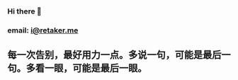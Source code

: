 ### Hi there 👋
### email: i@retaker.me

## 每一次告别，最好用力一点。多说一句，可能是最后一句。多看一眼，可能是最后一眼。

<!--
**retaker/retaker** is a ✨ _special_ ✨ repository because its `README.md` (this file) appears on your GitHub profile.

Here are some ideas to get you started:

- 🔭 I’m currently working on ...
- 🌱 I’m currently learning ...
- 👯 I’m looking to collaborate on ...
- 🤔 I’m looking for help with ...
- 💬 Ask me about ...
- 📫 How to reach me: ...
- 😄 Pronouns: ...
- ⚡ Fun fact: ...
-->
